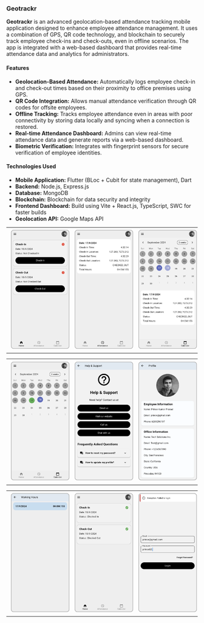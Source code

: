 ### Geotrackr

**Geotrackr** is an advanced geolocation-based attendance tracking mobile application designed to enhance employee attendance management. It uses a combination of GPS, QR code technology, and blockchain to securely track employee check-ins and check-outs, even in offline scenarios. The app is integrated with a web-based dashboard that provides real-time attendance data and analytics for administrators.

#### Features

- **Geolocation-Based Attendance:** Automatically logs employee check-in and check-out times based on their proximity to office premises using GPS.
- **QR Code Integration:** Allows manual attendance verification through QR codes for offsite employees.
- **Offline Tracking:** Tracks employee attendance even in areas with poor connectivity by storing data locally and syncing when a connection is restored.
- **Real-time Attendance Dashboard:** Admins can view real-time attendance data and generate reports via a web-based dashboard.
- **Biometric Verification:** Integrates with fingerprint sensors for secure verification of employee identities.

#### Technologies Used

- **Mobile Application:** Flutter (BLoc + Cubit for state management), Dart
- **Backend:** Node.js, Express.js
- **Database:** MongoDB
- **Blockchain:** Blockchain for data security and integrity
- **Frontend Dashboard:** Build using Vite + React.js, TypeScript, SWC for faster builds
- **Geolocation API:** Google Maps API

<!-- display image docs/image/name.png here -->
<table>
  <tr>
    <td>
      <img src="/docs/images/Screenshot_20240918_080747 1.png" style="max-width: 100%; height: auto; margin: 5px;">
    </td>
    <td>
      <img src="/docs/images/Screenshot_20240918_080756 1.png" style="max-width: 100%; height: auto; margin: 5px;">
    </td>
    <td>
      <img src="/docs/images/Screenshot_20240918_080803 1.png" style="max-width: 100%; height: auto; margin: 5px;">
    </td>
  </tr>
</table>

<table>
  <tr>
    <td>
      <img src="/docs/images/Screenshot_20240918_080806 1.png" style="max-width: 100%; height: auto; margin: 5px;">
    </td>
    <td>
      <img src="/docs/images/Screenshot_20240918_080817 1.png" style="max-width: 100%; height: auto; margin: 5px;">
    </td>
    <td>
      <img src="/docs/images/Screenshot_20240918_081028 1.png" style="max-width: 100%; height: auto; margin: 5px;">
    </td>
  </tr>
</table>

<table>
  <tr>
    <td>
      <img src="/docs/images/Screenshot_20240918_081040 1.png" style="max-width: 100%; height: auto; margin: 5px;">
    </td>
    <td>
      <img src="/docs/images/Screenshot_20240918_081048 1.png" style="max-width: 100%; height: auto; margin: 5px;">
    </td>
    <td>
      <img src="/docs/images/Screenshot_20240918_081621 1.png" style="max-width: 100%; height: auto; margin: 5px;">
    </td>
  </tr>
</table>
